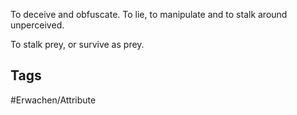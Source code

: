 To deceive and obfuscate. To lie, to manipulate and to stalk around unperceived.

To stalk prey, or survive as prey.
## Tags
#Erwachen/Attribute 